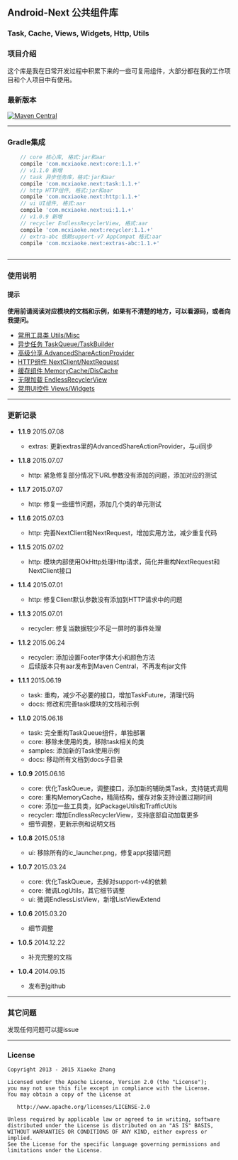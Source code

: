 Android-Next 公共组件库
----------
### Task, Cache, Views, Widgets, Http, Utils

### 项目介绍

这个库是我在日常开发过程中积累下来的一些可复用组件，大部分都在我的工作项目和个人项目中有使用。

### 最新版本

[![Maven Central](http://img.shields.io/badge/2015.07.08-com.mcxiaoke.next:1.1.9-brightgreen.svg)](http://search.maven.org/#search%7Cga%7C1%7Cg%3A%22com.mcxiaoke.next%22)

------

### Gradle集成

```groovy
    // core 核心库, 格式:jar和aar
    compile 'com.mcxiaoke.next:core:1.1.+'
    // v1.1.0 新增
    // task 异步任务库，格式:jar和aar
    compile 'com.mcxiaoke.next:task:1.1.+'
    // http HTTP组件, 格式:jar和aar
    compile 'com.mcxiaoke.next:http:1.1.+'
    // ui UI组件, 格式:aar
    compile 'com.mcxiaoke.next:ui:1.1.+'
    // v1.0.9 新增
    // recycler EndlessRecyclerView, 格式:aar
    compile 'com.mcxiaoke.next:recycler:1.1.+'
    // extra-abc 依赖support-v7 AppCompat 格式:aar
    compile 'com.mcxiaoke.next:extras-abc:1.1.+'
    
```
------

### 使用说明

#### 提示

**使用前请阅读对应模块的文档和示例，如果有不清楚的地方，可以看源码，或者向我提问。**

* [常用工具类 Utils/Misc](docs/core.md)
* [异步任务 TaskQueue/TaskBuilder](docs/task.md)
* [高级分享 AdvancedShareActionProvider](docs/share.md)
* [HTTP组件 NextClient/NextRequest](docs/http.md)
* [缓存组件 MemoryCache/DisCache](docs/cache.md)
* [无限加载 EndlessRecyclerView](docs/recycler.md)
* [常用UI控件 Views/Widgets](docs/ui.md)

------

### 更新记录

- **1.1.9** 2015.07.08
    * extras: 更新extras里的AdvancedShareActionProvider，与ui同步
    
- **1.1.8** 2015.07.07
    * http: 紧急修复部分情况下URL参数没有添加的问题，添加对应的测试

- **1.1.7** 2015.07.07
    * http: 修复一些细节问题，添加几个类的单元测试

- **1.1.6** 2015.07.03
    * http: 完善NextClient和NextRequest，增加实用方法，减少重复代码

- **1.1.5** 2015.07.02
    * http: 模块内部使用OkHttp处理Http请求，简化并重构NextRequest和NextClient接口

- **1.1.4** 2015.07.01
    * http: 修复Client默认参数没有添加到HTTP请求中的问题

- **1.1.3** 2015.07.01
    * recycler: 修复当数据较少不足一屏时的事件处理

- **1.1.2** 2015.06.24
    * recycler: 添加设置Footer字体大小和颜色方法
    * 后续版本只有aar发布到Maven Central，不再发布jar文件

- **1.1.1** 2015.06.19
    * task: 重构，减少不必要的接口，增加TaskFuture，清理代码
    * docs: 修改和完善task模块的文档和示例

- **1.1.0** 2015.06.18
    * task: 完全重构TaskQueue组件，单独部署
    * core: 移除未使用的类，移除task相关的类
    * samples: 添加新的Task使用示例
    * docs: 移动所有文档到docs子目录

- **1.0.9** 2015.06.16
    * core: 优化TaskQueue，调整接口，添加新的辅助类Task，支持链式调用
    * core: 重构MemoryCache，精简结构，缓存对象支持设置过期时间
    * core: 添加一些工具类，如PackageUtils和TrafficUtils
    * recycler: 增加EndlessRecyclerView，支持底部自动加载更多
    * 细节调整，更新示例和说明文档

- **1.0.8** 2015.05.18
    * ui: 移除所有的ic_launcher.png，修复appt报错问题

- **1.0.7** 2015.03.24
    * core: 优化TaskQueue，去掉对support-v4的依赖
    * core: 微调LogUtils，其它细节调整
    * ui: 微调EndlessListView，新增ListViewExtend

- **1.0.6** 2015.03.20
    * 细节调整

- **1.0.5** 2014.12.22
    * 补充完整的文档

- **1.0.4** 2014.09.15
    * 发布到github


------

### 其它问题

发现任何问题可以提issue

------

### License

    Copyright 2013 - 2015 Xiaoke Zhang

    Licensed under the Apache License, Version 2.0 (the "License");
    you may not use this file except in compliance with the License.
    You may obtain a copy of the License at

       http://www.apache.org/licenses/LICENSE-2.0

    Unless required by applicable law or agreed to in writing, software
    distributed under the License is distributed on an "AS IS" BASIS,
    WITHOUT WARRANTIES OR CONDITIONS OF ANY KIND, either express or implied.
    See the License for the specific language governing permissions and
    limitations under the License.





